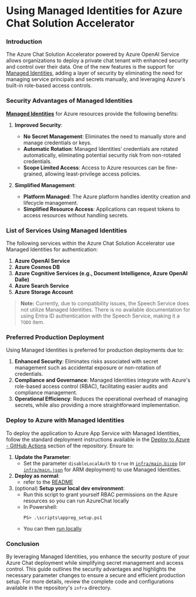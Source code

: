 # Using Managed Identities for Azure Chat Solution Accelerator

### Introduction

The Azure Chat Solution Accelerator powered by Azure OpenAI Service allows organizations to deploy a private chat tenant with enhanced security and control over their data. One of the new features is the support for [Managed Identities](https://learn.microsoft.com/en-us/entra/identity/managed-identities-azure-resources/overview), adding a layer of security by eliminating the need for managing service principals and secrets manually, and leveraging Azure's built-in role-based access controls.

### Security Advantages of Managed Identities

[**Managed Identities**](https://learn.microsoft.com/en-us/entra/identity/managed-identities-azure-resources/overview) for Azure resources provide the following benefits:

1. **Improved Security**:
    - **No Secret Management**: Eliminates the need to manually store and manage credentials or keys.
    - **Automatic Rotation**: Managed Identities’ credentials are rotated automatically, eliminating potential security risk from non-rotated credentials.
    - **Scope Limited Access**: Access to Azure resources can be fine-grained, allowing least-privilege access policies.

2. **Simplified Management**:
    - **Platform Managed**: The Azure platform handles identity creation and lifecycle management.
    - **Simplified Resource Access**: Applications can request tokens to access resources without handling secrets.

### List of Services Using Managed Identities

The following services within the Azure Chat Solution Accelerator use Managed Identities for authentication:

1. **Azure OpenAI Service**
2. **Azure Cosmos DB**
3. **Azure Cognitive Services (e.g., Document Intelligence, Azure OpenAI Dalle)**
4. **Azure Search Service**
5. **Azure Storage Account**

> **Note:** Currently, due to compatibility issues, the Speech Service does not utilize Managed Identities. There is no available documentation for using Entra ID authentication with the Speech Service, making it a `TODO` item.

### Preferred Production Deployment

Using Managed Identities is preferred for production deployments due to:

1. **Enhanced Security**: Eliminates risks associated with secret management such as accidental exposure or non-rotation of credentials.
2. **Compliance and Governance**: Managed Identities integrate with Azure's role-based access control (RBAC), facilitating easier audits and compliance management.
3. **Operational Efficiency**: Reduces the operational overhead of managing secrets, while also providing a more straightforward implementation.

### Deploy to Azure with Managed Identities

To deploy the application to Azure App Service with Managed Identities, follow the standard deployment instructions available in the [Deploy to Azure - GitHub Actions](https://github.com/microsoft/azurechat) section of the repository. Ensure to:

1. **Update the Parameter**:
    - Set the parameter `disableLocalAuth` to `true` in [`infra/main.bicep`](/infra/main.bicep) (or [`infra/main.json`](/infra/main.json) for ARM deployment) to use Managed Identities.
2. **Deploy as normal**:
    - refer to the [README](../README.md)
3. (optional) **Setup your local dev environment**: 
    - Run this script to grant yourself RBAC permissions on the Azure resources so you can run AzureChat locally
    - In Powershell:
        ```
        PS> .\scripts\appreg_setup.ps1
        ```
    - You can then [run locally](3-run-locally.md)


### Conclusion

By leveraging Managed Identities, you enhance the security posture of your Azure Chat deployment while simplifying secret management and access control. This guide outlines the security advantages and highlights the necessary parameter changes to ensure a secure and efficient production setup. For more details, review the complete code and configurations available in the repository's `infra` directory.
